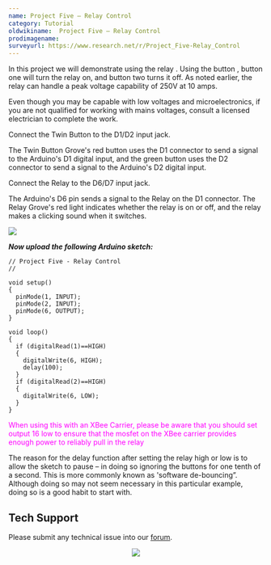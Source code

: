 ```yaml
---
name: Project Five – Relay Control
category: Tutorial
oldwikiname:  Project Five – Relay Control
prodimagename:
surveyurl: https://www.research.net/r/Project_Five-Relay_Control
---
```


In this project we will demonstrate using the relay . Using the button , button one will turn the relay on, and button two turns it off. As noted earlier, the relay can handle a peak voltage capability of 250V at 10 amps.

Even though you may be capable with low voltages and microelectronics, if you are not qualified for working with mains voltages, consult a licensed electrician to complete the work.

Connect the Twin Button to the D1/D2 input jack.

The Twin Button Grove's red button uses the D1 connector to send a signal to the Arduino's D1 digital input, and the green button uses the D2 connector to send a signal to the Arduino's D2 digital input.

Connect the Relay to the D6/D7 input jack.

The Arduino's D6 pin sends a signal to the Relay on the D1 connector.  The Relay Grove's red light indicates whether the relay is on or off, and the relay makes a clicking sound when it switches.

![](https://files.seeedstudio.com/wiki/Project_Five-Relay_Control/img/Conn-five.jpg)

_**Now upload the following Arduino sketch:**_

```
// Project Five - Relay Control
//

void setup()
{
  pinMode(1, INPUT);
  pinMode(2, INPUT);
  pinMode(6, OUTPUT);
}

void loop()
{
  if (digitalRead(1)==HIGH)
  {
    digitalWrite(6, HIGH);
    delay(100);
  }
  if (digitalRead(2)==HIGH)
  {
    digitalWrite(6, LOW);
  }
}
```

<font color="magenta">
When using this with an XBee Carrier, please be aware that you should set output 16 low to ensure that the mosfet on the XBee carrier provides enough power to reliably pull in the relay
</font>

The reason for the delay function after setting the relay high or low is to allow the sketch to pause – in doing so ignoring the buttons for one tenth of a second. This is more commonly known as 'software de-bouncing”. Although doing so may not seem necessary in this particular example, doing so is a good habit to start with.

## Tech Support
Please submit any technical issue into our [forum](https://forum.seeedstudio.com/). <br /><p style="text-align:center"><a href="https://www.seeedstudio.com/act-4.html?utm_source=wiki&utm_medium=wikibanner&utm_campaign=newproducts" target="_blank"><img src="https://files.seeedstudio.com/wiki/Wiki_Banner/new_product.jpg" /></a></p>